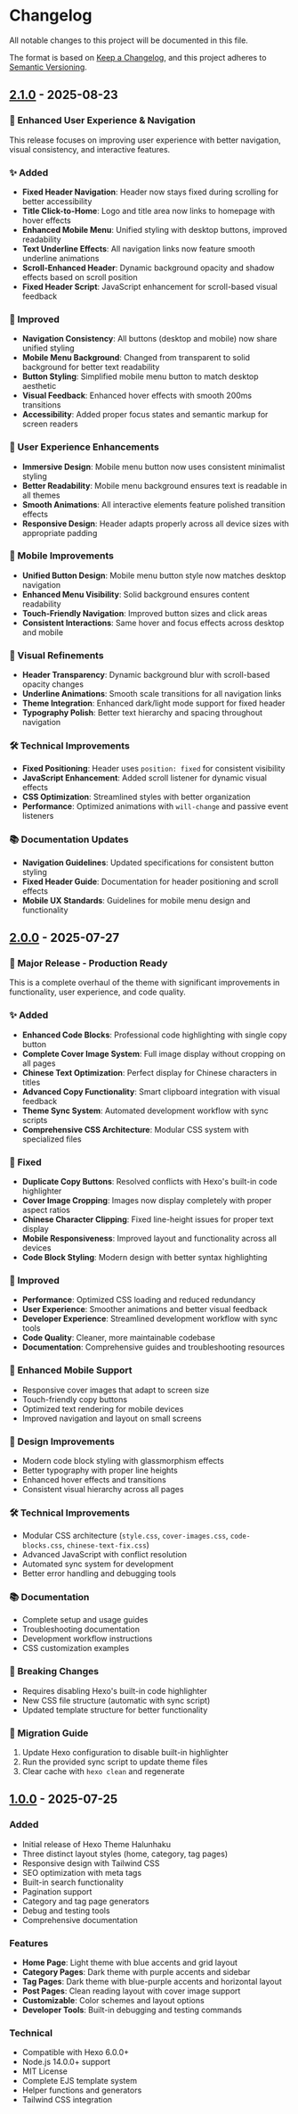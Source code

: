 # Changelog

All notable changes to this project will be documented in this file.

The format is based on [Keep a Changelog](https://keepachangelog.com/en/1.0.0/),
and this project adheres to [Semantic Versioning](https://semver.org/spec/v2.0.0.html).

## [2.1.0] - 2025-08-23

### 🎨 Enhanced User Experience & Navigation

This release focuses on improving user experience with better navigation, visual consistency, and interactive features.

### ✨ Added
- **Fixed Header Navigation**: Header now stays fixed during scrolling for better accessibility
- **Title Click-to-Home**: Logo and title area now links to homepage with hover effects
- **Enhanced Mobile Menu**: Unified styling with desktop buttons, improved readability
- **Text Underline Effects**: All navigation links now feature smooth underline animations
- **Scroll-Enhanced Header**: Dynamic background opacity and shadow effects based on scroll position
- **Fixed Header Script**: JavaScript enhancement for scroll-based visual feedback

### 🔧 Improved
- **Navigation Consistency**: All buttons (desktop and mobile) now share unified styling
- **Mobile Menu Background**: Changed from transparent to solid background for better text readability
- **Button Styling**: Simplified mobile menu button to match desktop aesthetic
- **Visual Feedback**: Enhanced hover effects with smooth 200ms transitions
- **Accessibility**: Added proper focus states and semantic markup for screen readers

### 🎯 User Experience Enhancements
- **Immersive Design**: Mobile menu button now uses consistent minimalist styling
- **Better Readability**: Mobile menu background ensures text is readable in all themes
- **Smooth Animations**: All interactive elements feature polished transition effects
- **Responsive Design**: Header adapts properly across all device sizes with appropriate padding

### 📱 Mobile Improvements
- **Unified Button Design**: Mobile menu button style now matches desktop navigation
- **Enhanced Menu Visibility**: Solid background ensures content readability
- **Touch-Friendly Navigation**: Improved button sizes and click areas
- **Consistent Interactions**: Same hover and focus effects across desktop and mobile

### 🎨 Visual Refinements
- **Header Transparency**: Dynamic background blur with scroll-based opacity changes
- **Underline Animations**: Smooth scale transitions for all navigation links
- **Theme Integration**: Enhanced dark/light mode support for fixed header
- **Typography Polish**: Better text hierarchy and spacing throughout navigation

### 🛠️ Technical Improvements
- **Fixed Positioning**: Header uses `position: fixed` for consistent visibility
- **JavaScript Enhancement**: Added scroll listener for dynamic visual effects
- **CSS Optimization**: Streamlined styles with better organization
- **Performance**: Optimized animations with `will-change` and passive event listeners

### 📚 Documentation Updates
- **Navigation Guidelines**: Updated specifications for consistent button styling
- **Fixed Header Guide**: Documentation for header positioning and scroll effects
- **Mobile UX Standards**: Guidelines for mobile menu design and functionality

## [2.0.0] - 2025-07-27

### 🎉 Major Release - Production Ready

This is a complete overhaul of the theme with significant improvements in functionality, user experience, and code quality.

### ✨ Added
- **Enhanced Code Blocks**: Professional code highlighting with single copy button
- **Complete Cover Image System**: Full image display without cropping on all pages
- **Chinese Text Optimization**: Perfect display for Chinese characters in titles
- **Advanced Copy Functionality**: Smart clipboard integration with visual feedback
- **Theme Sync System**: Automated development workflow with sync scripts
- **Comprehensive CSS Architecture**: Modular CSS system with specialized files

### 🔧 Fixed
- **Duplicate Copy Buttons**: Resolved conflicts with Hexo's built-in code highlighter
- **Cover Image Cropping**: Images now display completely with proper aspect ratios
- **Chinese Character Clipping**: Fixed line-height issues for proper text display
- **Mobile Responsiveness**: Improved layout and functionality across all devices
- **Code Block Styling**: Modern design with better syntax highlighting

### 🚀 Improved
- **Performance**: Optimized CSS loading and reduced redundancy
- **User Experience**: Smoother animations and better visual feedback
- **Developer Experience**: Streamlined development workflow with sync tools
- **Code Quality**: Cleaner, more maintainable codebase
- **Documentation**: Comprehensive guides and troubleshooting resources

### 📱 Enhanced Mobile Support
- Responsive cover images that adapt to screen size
- Touch-friendly copy buttons
- Optimized text rendering for mobile devices
- Improved navigation and layout on small screens

### 🎨 Design Improvements
- Modern code block styling with glassmorphism effects
- Better typography with proper line heights
- Enhanced hover effects and transitions
- Consistent visual hierarchy across all pages

### 🛠️ Technical Improvements
- Modular CSS architecture (`style.css`, `cover-images.css`, `code-blocks.css`, `chinese-text-fix.css`)
- Advanced JavaScript with conflict resolution
- Automated sync system for development
- Better error handling and debugging tools

### 📚 Documentation
- Complete setup and usage guides
- Troubleshooting documentation
- Development workflow instructions
- CSS customization examples

### 🔄 Breaking Changes
- Requires disabling Hexo's built-in code highlighter
- New CSS file structure (automatic with sync script)
- Updated template structure for better functionality

### 🎯 Migration Guide
1. Update Hexo configuration to disable built-in highlighter
2. Run the provided sync script to update theme files
3. Clear cache with `hexo clean` and regenerate

## [1.0.0] - 2025-07-25

### Added
- Initial release of Hexo Theme Halunhaku
- Three distinct layout styles (home, category, tag pages)
- Responsive design with Tailwind CSS
- SEO optimization with meta tags
- Built-in search functionality
- Pagination support
- Category and tag page generators
- Debug and testing tools
- Comprehensive documentation

### Features
- **Home Page**: Light theme with blue accents and grid layout
- **Category Pages**: Dark theme with purple accents and sidebar
- **Tag Pages**: Dark theme with blue-purple accents and horizontal layout
- **Post Pages**: Clean reading layout with cover image support
- **Customizable**: Color schemes and layout options
- **Developer Tools**: Built-in debugging and testing commands

### Technical
- Compatible with Hexo 6.0.0+
- Node.js 14.0.0+ support
- MIT License
- Complete EJS template system
- Helper functions and generators
- Tailwind CSS integration

[2.1.0]: https://github.com/forhalunhaku/hexo-theme-halunhaku/releases/tag/v2.1.0
[2.0.0]: https://github.com/forhalunhaku/hexo-theme-halunhaku/releases/tag/v2.0.0
[1.0.0]: https://github.com/forhalunhaku/hexo-theme-halunhaku/releases/tag/v1.0.0